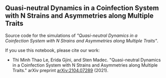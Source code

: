 ## Quasi-neutral Dynamics in a Coinfection System with N Strains and Asymmetries along Multiple Traits

Source code for the simulations of _"Quasi-neutral Dynamics in a Coinfection System with N Strains and Asymmetries along Multiple Traits"_.

If you use this notebook, please cite our work:

- Thi Minh Thao Le, Erida Gjini, and Sten Madec. "Quasi-neutral Dynamics in a Coinfection System with N Strains and Asymmetries along Multiple Traits." arXiv preprint [arXiv:2104.07289](https://arxiv.org/abs/2104.07289) (2021).

